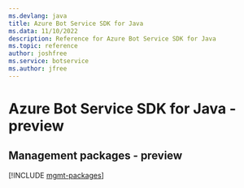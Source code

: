 ```yaml
---
ms.devlang: java
title: Azure Bot Service SDK for Java
ms.data: 11/10/2022
description: Reference for Azure Bot Service SDK for Java
ms.topic: reference
author: joshfree
ms.service: botservice
ms.author: jfree
---
```

# Azure Bot Service SDK for Java - preview

## Management packages - preview
[!INCLUDE [mgmt-packages](bot-service-mgmt-index.md)]